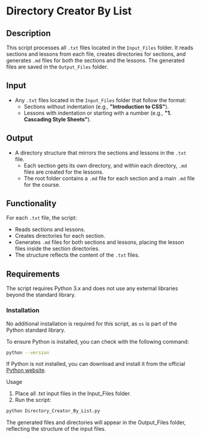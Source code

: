 # Directory Creator By List

## Description
This script processes all `.txt` files located in the `Input_Files` folder. It reads sections and lessons from each file, creates directories for sections, and generates `.md` files for both the sections and the lessons. The generated files are saved in the `Output_Files` folder.

## Input
- Any `.txt` files located in the `Input_Files` folder that follow the format:
  - Sections without indentation (e.g., **"Introduction to CSS"**).
  - Lessons with indentation or starting with a number (e.g., **"1. Cascading Style Sheets"**).

## Output
- A directory structure that mirrors the sections and lessons in the `.txt` file.
  - Each section gets its own directory, and within each directory, `.md` files are created for the lessons.
  - The root folder contains a `.md` file for each section and a main `.md` file for the course.

## Functionality
For each `.txt` file, the script:
- Reads sections and lessons.
- Creates directories for each section.
- Generates `.md` files for both sections and lessons, placing the lesson files inside the section directories.
- The structure reflects the content of the `.txt` files.

## Requirements
The script requires Python 3.x and does not use any external libraries beyond the standard library.

### Installation
No additional installation is required for this script, as `os` is part of the Python standard library.

To ensure Python is installed, you can check with the following command:

```bash
python --version
```

If Python is not installed, you can download and install it from the official [Python website](https://www.python.org/downloads/).

Usage
1. Place all .txt input files in the Input_Files folder.
2. Run the script:

```bash
python Directory_Creator_By_List.py
```

The generated files and directories will appear in the Output_Files folder, reflecting the structure of the input files.
